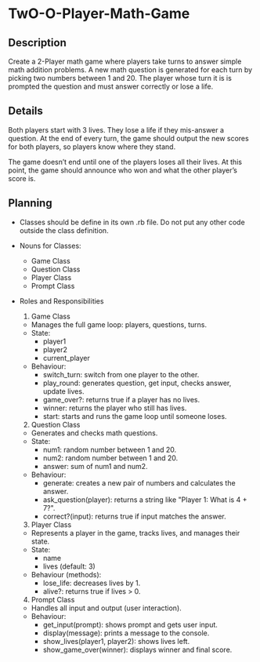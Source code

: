 # TwO-O-Player-Math-Game

## Description
Create a 2-Player math game where players take turns to answer simple math addition problems. A new math question is generated for each turn by picking two numbers between 1 and 20. The player whose turn it is is prompted the question and must answer correctly or lose a life.

## Details
Both players start with 3 lives. They lose a life if they mis-answer a question. At the end of every turn, the game should output the new scores for both players, so players know where they stand.

The game doesn’t end until one of the players loses all their lives. At this point, the game should announce who won and what the other player’s score is.

## Planning
- Classes should be define in its own .rb file. Do not put any other code outside the class definition.

- Nouns for Classes:
  - Game Class
  - Question Class
  - Player Class
  - Prompt Class

- Roles and Responsibilities
  1. Game Class
    - Manages the full game loop: players, questions, turns.
    - State:
      - player1
      - player2
      - current_player
    - Behaviour:
      - switch_turn: switch from one player to the other.
      - play_round: generates question, get input, checks answer, update lives.
      - game_over?: returns true if a player has no lives.
      - winner: returns the player who still has lives.
      - start: starts and runs the game loop until someone loses.

  2. Question Class
    - Generates and checks math questions.
    - State:
      - num1: random number between 1 and 20.
      - num2: random number between 1 and 20.
      - answer: sum of num1 and num2.
    - Behaviour:
      - generate: creates a new pair of numbers and calculates the answer.
      - ask_question(player): returns a string like "Player 1: What is 4 + 7?".
      - correct?(input): returns true if input matches the answer.

  3. Player Class
    - Represents a player in the game, tracks lives, and manages their state.
    - State:
      - name
      - lives (default: 3)
    - Behaviour (methods):
      - lose_life: decreases lives by 1.
      - alive?: returns true if lives > 0.

  4. Prompt Class
    - Handles all input and output (user interaction).
    - Behaviour:
      - get_input(prompt): shows prompt and gets user input.
      - display(message): prints a message to the console.
      - show_lives(player1, player2): shows lives left.
      - show_game_over(winner): displays winner and final score.
